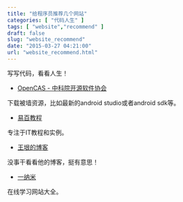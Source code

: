 ```yaml
---
title: "给程序员推荐几个网站"
categories: [ "代码人生" ]
tags: [ "website","recommend" ]
draft: false
slug: "website_recommend"
date: "2015-03-27 04:21:00"
url: "website_recommend.html"
---
```


写写代码，看看人生！


<!--more-->


- [OpenCAS - 中科院开源软件协会][1]

下载被墙资源，比如最新的android studio或者android sdk等。

- [易百教程][2]

专注于IT教程和实例。

- [王垠的博客][3]

没事干看看他的博客，挺有意思！

- [一纳米][4]

在线学习网站大全。


  [1]: http://www.opencas.org/
  [2]: http://www.yiibai.com/
  [3]: http://www.yinwang.org/
  [4]: http://1nami.com/